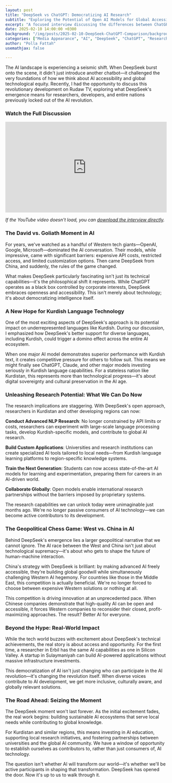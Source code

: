 ```yaml
---
layout: post
title: "DeepSeek vs ChatGPT: Democratizing AI Research"
subtitle: "Exploring the Potential of Open AI Models for Global Accessibility"
excerpt: "A focused interview discussing the differences between ChatGPT and DeepSeek, and how open AI models can democratize research and development for third-world countries"
date: 2025-02-10 14:00:00 +0300
background: "/img/posts/2025-02-10-DeepSeek-ChatGPT-Comparison/background.jpg"
categories: ["Media Appearance", "AI", "DeepSeek", "ChatGPT", "Research"]
author: "Polla Fattah"
usemathjax: false

---
```


<style>
.embed-container {
  position: relative;
  padding-bottom: 56.25%;
  height: 0;
  overflow: hidden;
  max-width: 100%;
}
.embed-container iframe {
  position: absolute;
  top: 0;
  left: 0;
  width: 100%;
  height: 100%;
}
</style>

The AI landscape is experiencing a seismic shift. When DeepSeek burst onto the scene, it didn't just introduce another chatbot—it challenged the very foundations of how we think about AI accessibility and global technological equity. Recently, I had the opportunity to discuss this revolutionary development on Rudaw TV, exploring what DeepSeek's emergence means for researchers, developers, and entire nations previously locked out of the AI revolution.

### Watch the Full Discussion

<div class="embed-container">
  <iframe src="https://www.youtube.com/embed/GJrn6ib0fYI" frameborder="0" allowfullscreen></iframe>
</div>

*If the YouTube video doesn't load, you can [download the interview directly](/img/posts/2025-02-10-DeepSeek-ChatGPT-Comparison/interview%20with%20polla%20fattah.mp4).*

### The David vs. Goliath Moment in AI

For years, we've watched as a handful of Western tech giants—OpenAI, Google, Microsoft—dominated the AI conversation. Their models, while impressive, came with significant barriers: expensive API costs, restricted access, and limited customization options. Then came DeepSeek from China, and suddenly, the rules of the game changed.

What makes DeepSeek particularly fascinating isn't just its technical capabilities—it's the philosophical shift it represents. While ChatGPT operates as a black box controlled by corporate interests, DeepSeek embraces openness and accessibility. This isn't merely about technology; it's about democratizing intelligence itself.

### A New Hope for Kurdish Language Technology

One of the most exciting aspects of DeepSeek's approach is its potential impact on underrepresented languages like Kurdish. During our discussion, I emphasized how DeepSeek's better support for diverse languages, including Kurdish, could trigger a domino effect across the entire AI ecosystem.

When one major AI model demonstrates superior performance with Kurdish text, it creates competitive pressure for others to follow suit. This means we might finally see ChatGPT, Claude, and other major models investing seriously in Kurdish language capabilities. For a stateless nation like Kurdistan, this represents more than technological progress—it's about digital sovereignty and cultural preservation in the AI age.

### Unleashing Research Potential: What We Can Do Now

The research implications are staggering. With DeepSeek's open approach, researchers in Kurdistan and other developing regions can now:

**Conduct Advanced NLP Research**: No longer constrained by API limits or costs, researchers can experiment with large-scale language processing tasks, develop Kurdish-specific models, and contribute to global AI research.

**Build Custom Applications**: Universities and research institutions can create specialized AI tools tailored to local needs—from Kurdish language learning platforms to region-specific knowledge systems.

**Train the Next Generation**: Students can now access state-of-the-art AI models for learning and experimentation, preparing them for careers in an AI-driven world.

**Collaborate Globally**: Open models enable international research partnerships without the barriers imposed by proprietary systems.

The research capabilities we can unlock today were unimaginable just months ago. We're no longer passive consumers of AI technology—we can become active contributors to its development.

### The Geopolitical Chess Game: West vs. China in AI

Behind DeepSeek's emergence lies a larger geopolitical narrative that we cannot ignore. The AI race between the West and China isn't just about technological supremacy—it's about who gets to shape the future of human-machine interaction.

China's strategy with DeepSeek is brilliant: by making advanced AI freely accessible, they're building global goodwill while simultaneously challenging Western AI hegemony. For countries like those in the Middle East, this competition is actually beneficial. We're no longer forced to choose between expensive Western solutions or nothing at all.

This competition is driving innovation at an unprecedented pace. When Chinese companies demonstrate that high-quality AI can be open and accessible, it forces Western companies to reconsider their closed, profit-maximizing approaches. The result? Better AI for everyone.

### Beyond the Hype: Real-World Impact

While the tech world buzzes with excitement about DeepSeek's technical achievements, the real story is about access and opportunity. For the first time, a researcher in Erbil has the same AI capabilities as one in Silicon Valley. A startup in Sulaymaniyah can build AI-powered applications without massive infrastructure investments.

This democratization of AI isn't just changing who can participate in the AI revolution—it's changing the revolution itself. When diverse voices contribute to AI development, we get more inclusive, culturally aware, and globally relevant solutions.

### The Road Ahead: Seizing the Moment

The DeepSeek moment won't last forever. As the initial excitement fades, the real work begins: building sustainable AI ecosystems that serve local needs while contributing to global knowledge.

For Kurdistan and similar regions, this means investing in AI education, supporting local research initiatives, and fostering partnerships between universities and the global AI community. We have a window of opportunity to establish ourselves as contributors to, rather than just consumers of, AI technology.

The question isn't whether AI will transform our world—it's whether we'll be active participants in shaping that transformation. DeepSeek has opened the door. Now it's up to us to walk through it.